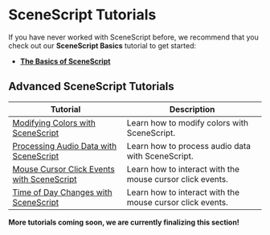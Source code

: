 # SceneScript Tutorials

If you have never worked with SceneScript before, we recommend that you check out our **SceneScript Basics** tutorial to get started:

* [**The Basics of SceneScript**](/scene/scenescript/tutorial/basics)

## Advanced SceneScript Tutorials

| Tutorial                | Description   |
|----------------------|---------------|
| [Modifying Colors with SceneScript](/scene/scenescript/tutorial/colors) | Learn how to modify colors with SceneScript. |
| [Processing Audio Data with SceneScript](/scene/scenescript/tutorial/audio) | Learn how to process audio data with SceneScript. |
| [Mouse Cursor Click Events with SceneScript](/scene/scenescript/tutorial/cursor) | Learn how to interact with the mouse cursor click events.
| [Time of Day Changes with SceneScript](/scene/scenescript/tutorial/timeofday) | Learn how to interact with the mouse cursor click events. |

**More tutorials coming soon, we are currently finalizing this section!**